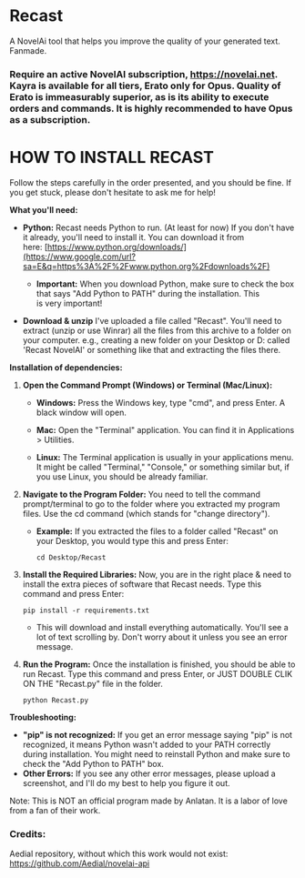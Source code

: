 # Recast
A NovelAi tool that helps you improve the quality of your generated text. Fanmade. 

### Require an active NovelAI subscription, https://novelai.net. Kayra is available for all tiers, Erato only for Opus. Quality of Erato is immeasurably superior, as is its ability to execute orders and commands. It is highly recommended to have Opus as a subscription.

# HOW TO INSTALL RECAST
Follow the steps carefully in the order presented, and you should be fine. If you get stuck, please don't hesitate to ask me for help! 

**What you'll need:**
- **Python:** Recast needs Python to run. (At least for now) If you don't have it already, you'll need to install it. You can download it from here: [https://www.python.org/downloads/](https://www.google.com/url?sa=E&q=https%3A%2F%2Fwww.python.org%2Fdownloads%2F)
    
    - **Important:** When you download Python, make sure to check the box that says "Add Python to PATH" during the installation. This is very important!
       
- **Download & unzip** I've uploaded a file called "Recast". You'll need to extract (unzip or use Winrar) all the files from this archive to a folder on your computer. e.g., creating a new folder on your Desktop or D: called 'Recast NovelAI' or something like that and extracting the files there.    

**Installation of dependencies:**
1. **Open the Command Prompt (Windows) or Terminal (Mac/Linux):**
    - **Windows:** Press the Windows key, type "cmd", and press Enter. A black window will open.
   
    - **Mac:** Open the "Terminal" application. You can find it in Applications > Utilities.

    - **Linux:** The Terminal application is usually in your applications menu. It might be called "Terminal," "Console," or something similar but, if you use Linux, you should be already familiar.

2. **Navigate to the Program Folder:** You need to tell the command prompt/terminal to go to the folder where you extracted my program files. Use the cd command (which stands for "change directory").
    
    - **Example:** If you extracted the files to a folder called "Recast" on your Desktop, you would type this and press Enter:
        
        ```
        cd Desktop/Recast
        ```        
3. **Install the Required Libraries:** Now, you are in the right place & need to install the extra pieces of software that Recast needs. Type this command and press Enter:
 
    ```
    pip install -r requirements.txt
    ```

    - This will download and install everything automatically. You'll see a lot of text scrolling by. Don't worry about it unless you see an error message.

4. **Run the Program:** Once the installation is finished, you should be able to run Recast. Type this command and press Enter, or JUST DOUBLE CLIK ON THE "Recast.py" file in the folder.

    ```
    python Recast.py
    ```


**Troubleshooting:**
- **"pip" is not recognized:** If you get an error message saying "pip" is not recognized, it means Python wasn't added to your PATH correctly during installation. You might need to reinstall Python and make sure to check the "Add Python to PATH" box.
- **Other Errors:** If you see any other error messages, please upload a screenshot, and I'll do my best to help you figure it out.

Note: This is NOT an official program made by Anlatan. It is a labor of love from a fan of their work. 

### Credits:
Aedial repository, without which this work would not exist:
https://github.com/Aedial/novelai-api

